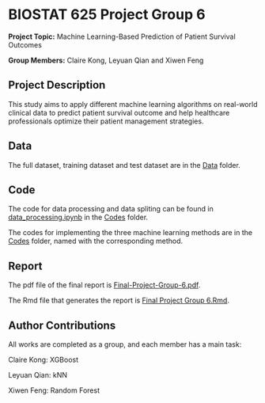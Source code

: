 # BIOSTAT 625 Project Group 6
**Project Topic:** Machine Learning-Based Prediction of Patient Survival Outcomes

**Group Members:** Claire Kong, Leyuan Qian and Xiwen Feng

## Project Description

This study aims to apply different machine learning algorithms on real-world clinical data to predict patient survival outcome and help healthcare professionals optimize their patient management strategies.

## Data

The full dataset, training dataset and test dataset are in the [Data](/Data) folder.

## Code

The code for data processing and data spliting can be found in [data_processing.ipynb](/Codes/data_processing.ipynb) in the [Codes](/Codes) folder.

The codes for implementing the three machine learning methods are in the [Codes](/Codes) folder, named with the corresponding method.

## Report
The pdf file of the final report is [Final-Project-Group-6.pdf](/Final-Project-Group-6.pdf).

The Rmd file that generates the report is [Final Project Group 6.Rmd](https://github.com/clairekwl/625FinalProject/blob/2ddbbed14830f7edfd4d42cc5f4c4b6f69b03ecc/Final%20Project%20Group%206.Rmd).

## Author Contributions
All works are completed as a group, and each member has a main task:

Claire Kong: XGBoost

Leyuan Qian: kNN

Xiwen Feng: Random Forest
